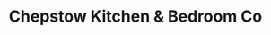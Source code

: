 ---
title: "Chepstow Kitchen & Bedroom Co"
url: /chepstow/chepstow-kitchen-und-bedroom-co/
shop: Möbel
---